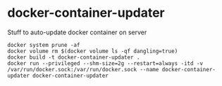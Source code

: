 # docker-container-updater
Stuff to auto-update docker container on server

```
docker system prune -af
docker volume rm $(docker volume ls -qf dangling=true)
docker build -t docker-container-updater .
docker run --privileged --shm-size=2g --restart=always -itd -v /var/run/docker.sock:/var/run/docker.sock --name docker-container-updater docker-container-updater
```
